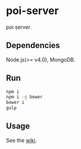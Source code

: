 # poi-server
poi server.

## Dependencies

Node.js(>= v4.0), MongoDB.

## Run

```bash
npm i
npm i -g bower
bower i
gulp
```

## Usage

See the [wiki](https://github.com/poooi/poi-server/wiki).
